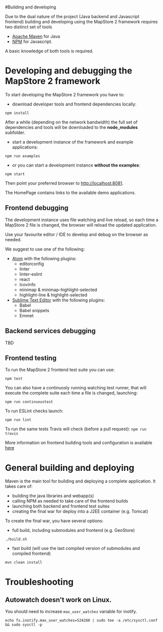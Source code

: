 #Building and developing

Due to the dual nature of the project (Java backend and Javascript frontend) building and developing using the MapStore 2 framework requires two distinct set of tools
 * [Apache Maven](https://maven.apache.org/) for Java
 * [NPM](https://www.npmjs.com/) for Javascript.

A basic knowledge of both tools is required.

# Developing and debugging the MapStore 2 framework
To start developing the MapStore 2 framework you have to:
 * download developer tools and frontend dependencies locally:

`npm install`

After a while (depending on the network bandwidth) the full set of dependencies and tools will be downloaded to the **node_modules** subfolder.

 * start a development instance of the framework and example applications:

`npm run examples`

 * or you can start a development instance **without the examples**:

`npm start`

Then point your preferred browser to [http://localhost:8081](http://localhost:8081).

The HomePage contains links to the available demo applications.

## Frontend debugging
The development instance uses file watching and live reload, so each time a MapStore 2 file is changed, the browser will reload the updated application.

Use your favourite editor / IDE to develop and debug on the browser as needed.

We suggest to use one of the following:

 * [Atom](https://atom.io/) with the following plugins:
   - editorconfig
   - linter
   - linter-eslint
   - react
   - lcovinfo
   - minimap & minimap-highlight-selected
   - highlight-line & highlight-selected
 * [Sublime Text Editor](http://www.sublimetext.com/) with the following plugins:
   - Babel
   - Babel snippets
   - Emmet

## Backend services debugging
TBD

## Frontend testing
To run the MapStore 2 frontend test suite you can use:

`npm test`

You can also have a continuosly running watching test runner, that will execute the complete suite each time a file is changed, launching:

`npm run continuoustest`

To run ESLint checks launch:

`npm run lint`

To run the same tests Travis will check (before a pull request):
`npm run travis`

More information on frontend building tools and configuration is available [here](frontend-building-tools-and-configuration)

# General building and deploying
Maven is the main tool for building and deploying a complete application. It takes care of:
 * building the java libraries and webapp(s)
 * calling NPM as needed to take care of the frontend builds
 * launching both backend and frontend test suites
 * creating the final war for deploy into a J2EE container (e.g. Tomcat)

To create the final war, you have several options:
 * full build, including submodules and frontend (e.g. GeoStore)

`./build.sh`

 * fast build (will use the last compiled version of submodules and compiled frontend)

`mvn clean install`

# Troubleshooting

## Autowatch doesn't work on Linux.
You should need to increase `max_user_watches` variable for inotify.
```
echo fs.inotify.max_user_watches=524288 | sudo tee -a /etc/sysctl.conf && sudo sysctl -p
```
